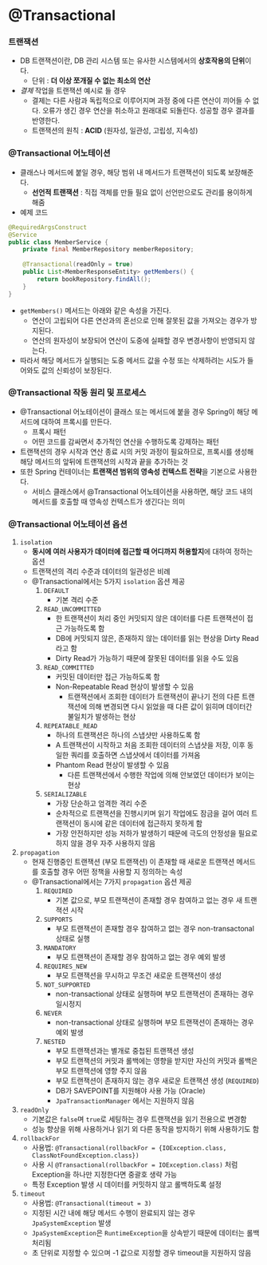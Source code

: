 # @Transactional
### 트랜잭션
* DB 트랜잭션이란, DB 관리 시스템 또는 유사한 시스템에서의 **상호작용의 단위**이다.
	* 단위 : **더 이상 쪼개질 수 없는 최소의 연산**
* *결제* 작업을 트랜잭션 예시로 들 경우
	* 결제는 다른 사람과 독립적으로 이루어지며 과정 중에 다른 연산이 끼어들 수 없다. 오류가 생긴 경우 연산을 취소하고 원래대로 되돌린다. 성공할 경우 결과를 반영한다.
	* 트랜잭션의 원칙 : **ACID** (원자성, 일관성, 고립성, 지속성)
### @Transactional 어노테이션
* 클래스나 메서드에 붙일 경우, 해당 범위 내 메서드가 트랜잭션이 되도록 보장해준다.
	* **선언적 트랜잭션** : 직접 객체를 만들 필요 없이 선언만으로도 관리를 용이하게 해줌
* 예제 코드
```java
@RequiredArgsConstruct
@Service
public class MemberService {
	private final MemberRepository memberRepository;
	
	@Transactional(readOnly = true)
	public List<MemberResponseEntity> getMembers() {
		return bookRepository.findAll();
	}
}
```
* `getMembers()` 메서드는 아래와 같은 속성을 가진다.
	* 연산이 고립되어 다른 연산과의 혼선으로 인해 잘못된 값을 가져오는 경우가 방지된다.
    * 연산의 원자성이 보장되어 연산이 도중에 실패할 경우 변경사항이 반영되지 않는다.
* 따라서 해당 메서드가 실행되는 도중 메서드 값을 수정 또는 삭제하려는 시도가 들어와도 값의 신뢰성이 보장된다.
### @Transactional 작동 원리 및 프로세스
* @Transactional 어노테이션이 클래스 또는 메서드에 붙을 경우 Spring이 해당 메서드에 대하여 프록시를 만든다.
	* 프록시 패턴
    * 어떤 코드를 감싸면서 추가적인 연산을 수행하도록 강제하는 패턴
* 트랜잭션의 경우 시작과 연산 종료 시의 커밋 과정이 필요하므로, 프록시를 생성해 해당 메서드의 앞뒤에 트랜잭션의 시작과 끝을 추가하는 것
* 또한 Spring 컨테이너는 **트랜잭션 범위의 영속성 컨텍스트 전략**을 기본으로 사용한다.
	* 서비스 클래스에서 @Transactional 어노테이션을 사용하면, 해당 코드 내의 메서드를 호출할 때 영속성 컨텍스트가 생긴다는 의미
### @Transactional 어노테이션 옵션
1. `isolation`
	* **동시에 여러 사용자가 데이터에 접근할 때 어디까지 허용할지**에 대하여 정하는 옵션
    * 트랜잭션의 격리 수준과 데이터의 일관성은 비례
    * @Transactional에서는 5가지 `isolation` 옵션 제공
      1. `DEFAULT`
         * 기본 격리 수준
      2. `READ_UNCOMMITTED`
         * 한 트랜잭션이 처리 중인 커밋되지 않은 데이터를 다른 트랜잭션이 접근 가능하도록 함
         * DB에 커밋되지 않은, 존재하지 않는 데이터를 읽는 현상을 Dirty Read 라고 함
         * Dirty Read가 가능하기 때문에 잘못된 데이터를 읽을 수도 있음
      3. `READ_COMMITTED`
	      * 커밋된 데이터만 접근 가능하도록 함
          * Non-Repeatable Read 현상이 발생할 수 있음
            * 트랜잭션에서 조회한 데이터가 트랜잭션이 끝나기 전의 다른 트랜잭션에 의해 변경되면 다시 읽었을 때 다른 값이 읽히며 데이터간 불일치가 발생하는 현상
      4. `REPEATABLE_READ`
	      * 하나의 트랜잭션은 하나의 스냅샷만 사용하도록 함
          * A 트랜잭션이 시작하고 처음 조회한 데이터의 스냅샷을 저장, 이후 동일한 쿼리를 호출하면 스냅샷에서 데이터를 가져옴
          * Phantom Read 현상이 발생할 수 있음
            * 다른 트랜잭션에서 수행한 작업에 의해 안보였던 데이터가 보이는 현상
      5. `SERIALIZABLE`
	      * 가장 단순하고 엄격한 격리 수준
          * 순차적으로 트랜잭션을 진행시키며 읽기 작업에도 잠금을 걸어 여러 트랜잭션이 동시에 같은 데이터에 접근하지 못하게 함
          * 가장 안전하지만 성능 저하가 발생하기 때문에 극도의 안정성을 필요로 하지 않을 경우 자주 사용하지 않음
2. `propagation`
	* 현재 진행중인 트랜잭션 (부모 트랜잭션) 이 존재할 때 새로운 트랜잭션 메서드를 호출할 경우 어떤 정책을 사용할 지 정의하는 속성
    * @Transactional에서는 7가지 `propagation` 옵션 제공
      1. `REQUIRED`
         * 기본 값으로, 부모 트랜잭션이 존재할 경우 참여하고 없는 경우 새 트랜젹션 시작
      2. `SUPPORTS`
	      * 부모 트랜잭션이 존재할 경우 참여하고 없는 경우 non-transactonal 상태로 실행
      3. `MANDATORY`
	      * 부모 트랜잭션이 존재할 경우 참여하고 없는 경우 예외 발생
      4. `REQUIRES_NEW`
	      * 부모 트랜잭션을 무시하고 무조건 새로운 트랜잭션이 생성
      5. `NOT_SUPPORTED`
	      * non-transactional 상태로 실행하며 부모 트랜잭션이 존재하는 경우 일시정지
      6. `NEVER`
	      * non-transactional 상태로 실행하며 부모 트랜잭션이 존재하는 경우 예외 발생
      7. `NESTED`
	      * 부모 트랜잭션과는 별개로 중첩된 트랜잭션 생성
          * 부모 트랜잭션의 커밋과 롤백에는 영향을 받지만 자신의 커밋과 롤백은 부모 트랜잭션에 영향 주지 않음
          * 부모 트랜잭션이 존재하지 않는 경우 새로운 트랜잭션 생성 (`REQUIRED`)
          * DB가 SAVEPOINT를 지원해야 사용 가능 (Oracle)
          * `JpaTransactionManager` 에서는 지원하지 않음
3. `readOnly`
	* 기본값은 `false`며 `true`로 세팅하는 경우 트랜잭션을 읽기 전용으로 변경함
    * 성능 향상을 위해 사용하거나 읽기 외 다른 동작을 방지하기 위해 사용하기도 함
4. `rollbackFor`
	* 사용법: `@Transactional(rollbackFor = {IOException.class, ClassNotFoundException.class})`
    * 사용 시 `@Transactional(rollbackFor = IOException.class)` 처럼 Exception을 하나만 지정한다면 중괄호 생략 가능
    * 특정 Exception 발생 시 데이터를 커밋하지 않고 롤백하도록 설정
5. `timeout`
	* 사용법: `@Transactional(timeout = 3)`
    * 지정된 시간 내에 해당 메서드 수행이 완료되지 않는 경우 `JpaSystemException` 발생
    * `JpaSystemException`은 `RuntimeException`을 상속받기 때문에 데이터는 롤백 처리됨
    * 초 단위로 지정할 수 있으며 -1 값으로 지정할 경우 timeout을 지원하지 않음

